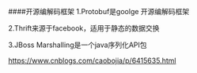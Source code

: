 ####开源编解码框架
1.Protobuf是goolge 开源编解码框架

2.Thrift来源于facebook，适用于静态的数据交换

3.JBoss Marshalling是一个java序列化API包

https://www.cnblogs.com/caobojia/p/6415635.html

